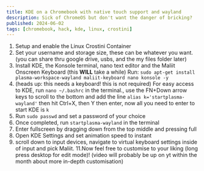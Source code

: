 ```yaml
---
title: KDE on a Chromebook with native touch support and wayland
description: Sick of ChromeOS but don't want the danger of bricking?
published: 2024-06-02
tags: [chromebook, hack, kde, linux, crostini]
---
```

1. Setup and enable the Linux Crostini Container
2. Set your username and storage size, these can be whatever you want. (you can share thru google drive, usbs, and the my files folder later)
3. Install KDE, the Konsole terminal, nano text editor and the Maliit Onscreen Keyboard (this **WILL** take a while)
 Run: `sudo apt-get install plasma-workspace-wayland maliit-keyboard nano konsole -y`
4. (heads up: this needs a keyboard! this is not required) For easy access to KDE,  run `nano ~/.bashrc` in the terminal., use the FN+Down arrow keys to scroll to the bottom and add the line `alias k='startplasma-wayland'` then hit Ctrl+X, then Y then enter, now all you need to enter to start KDE is `k`
5. Run `sudo passwd` and set a password of your choice
7. Once completed, run `startplasma-wayland` in the terminal
8. Enter fullscreen by dragging down from the top middle and pressing full
9. Open KDE Settings and set animation speed to instant
10. scroll down to input devices, navigate to virtual keyboard settings inside of input and pick Maliit.
11.Now feel free to customise to your liking (long press desktop for edit mode)! (video will probably be up on yt within the month about more in-depth customisation)
<!--stackedit_data:
eyJoaXN0b3J5IjpbLTE1NjIxNjE5Nl19
-->